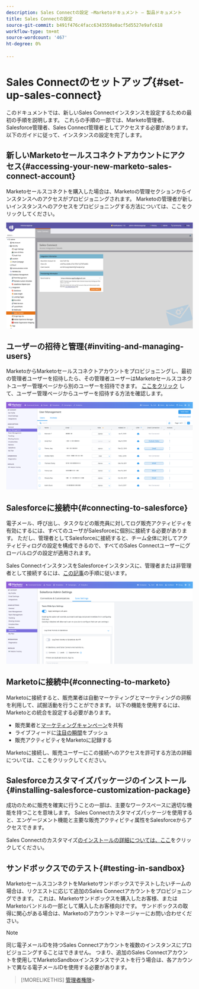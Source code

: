 ```yaml
---
description: Sales Connectの設定 —Marketoドキュメント — 製品ドキュメント
title: Sales Connectの設定
source-git-commit: b491f476c4facc6343559a0acf5d5527e9afc618
workflow-type: tm+mt
source-wordcount: '467'
ht-degree: 0%

---
```


# Sales Connectのセットアップ{#set-up-sales-connect}

このドキュメントでは、新しいSales Connectインスタンスを設定するための最初の手順を説明します。 これらの手順の一部では、Marketo管理者、Salesforce管理者、Sales Connect管理者としてアクセスする必要があります。 以下のガイドに従って、インスタンスの設定を完了します。

## 新しいMarketoセールスコネクトアカウントにアクセス{#accessing-your-new-marketo-sales-connect-account}

Marketoセールスコネクトを購入した場合は、Marketoの管理セクションからインスタンスへのアクセスがプロビジョニングされます。 Marketoの管理者が新しいインスタンスへのアクセスをプロビジョニングする方法については、ここをクリックしてください。

![](assets/set-up-sales-connect-1.png)

## ユーザーの招待と管理{#inviting-and-managing-users}

MarketoからMarketoセールスコネクトアカウントをプロビジョニングし、最初の管理者ユーザーを招待したら、その管理者ユーザーはMarketoセールスコネクトユーザー管理ページから別のユーザーを招待できます。 [ここをクリック](/help/marketo/product-docs/marketo-sales-connect/admin/invite-users.md) して、ユーザー管理ページからユーザーを招待する方法を確認します。

![](assets/set-up-sales-connect-2.png)

## Salesforceに接続中{#connecting-to-salesforce}

電子メール、呼び出し、タスクなどの販売員に対してログ販売アクティビティを有効にするには、すべてのユーザがSalesforceに個別に接続する必要があります。 ただし、管理者としてSalesforceに接続すると、チーム全体に対してアクティビティログの設定を構成できるので、すべてのSales Connectユーザーにグローバルログの設定が適用されます。

Sales ConnectインスタンスをSalesforceインスタンスに、管理者または非管理者として接続するには、[この記事](/help/marketo/product-docs/marketo-sales-connect/crm/salesforce-integration/connect-your-sales-connect-account-to-salesforce.md)の手順に従います。

![](assets/set-up-sales-connect-3.png)

## Marketoに接続中{#connecting-to-marketo}

Marketoに接続すると、販売業者は自動マーケティングとマーケティングの洞察を利用して、試掘活動を行うことができます。 以下の機能を使用するには、Marketoとの統合を設定する必要があります。

* 販売業者と[マーケティングキャンペーン](/help/marketo/product-docs/marketo-sales-connect/marketo/make-a-campaign-visible-to-sales-connect-users.md)を共有
* ライブフィードに[注目の瞬間](/help/marketo/product-docs/marketo-sales-connect/marketo/interesting-moments-in-msc.md)をプッシュ
* 販売アクティビティをMarketoに記録する

Marketoに接続し、販売ユーザーにこの接続へのアクセスを許可する方法の詳細については、ここをクリックしてください。

## Salesforceカスタマイズパッケージのインストール{#installing-salesforce-customization-package}

成功のために販売を確実に行うことの一部は、主要なワークスペースに適切な機能を持つことを意味します。 Sales Connectカスタマイズパッケージを使用すると、エンゲージメント機能と主要な販売アクティビティ属性をSalesforceからアクセスできます。

Sales Connectのカスタマイズ[のインストールの詳細については、ここ](/help/marketo/product-docs/marketo-sales-connect/crm/salesforce-customization/sales-connect-customizations-for-crm.md)をクリックしてください。

## サンドボックスでのテスト{#testing-in-sandbox}

MarketoセールスコンネクトをMarketoサンドボックスでテストしたいチームの場合は、リクエストに応じて追加のSales Connectアカウントをプロビジョニングできます。 これは、Marketoサンドボックスを購入したお客様、またはMarketoバンドルの一部として購入したお客様向けです。 サンドボックスの取得に関心がある場合は、Marketoのアカウントマネージャーにお問い合わせください。

>[!NOTE]
>
>同じ電子メールIDを持つSales Connectアカウントを複数のインスタンスにプロビジョニングすることはできません。 つまり、追加のSales Connectアカウントを使用してMarketoSandboxインスタンスでテストを行う場合は、各アカウントで異なる電子メールIDを使用する必要があります。

>[!MORELIKETHIS]
[管理者権限](/help/marketo/product-docs/marketo-sales-connect/admin/user-access-details.md)>
>

